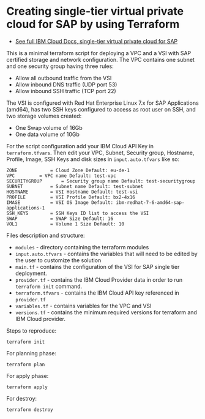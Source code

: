 # Creating single-tier virtual private cloud for SAP by using Terraform

- [See full IBM Cloud Docs, single-tier virtual private cloud for SAP](https://cloud.ibm.com/docs/sap?topic=sap-create-terraform-single-tier-vpc-sap)

This is a minimal terraform script for deploying a VPC and a VSI with SAP certified storage and network configuration.
The VPC contains one subnet and one security group having three rules:
- Allow all outbound traffic from the VSI
- Allow inbound DNS traffic (UDP port 53)
- Allow inbound SSH traffic (TCP port 22)

The VSI is configured with Red Hat Enterprise Linux 7.x for SAP Applications (amd64), has two SSH keys configured to access as root user on SSH, and two storage volumes created:
- One Swap volume of 16Gb
- One data volume of 10Gb

For the script configuration add your IBM Cloud API Key in `terraform.tfvars`.
Then edit your VPC, Subnet, Security group, Hostname, Profile, Image, SSH Keys and disk sizes in `input.auto.tfvars` like so:
```shell
ZONE			= Cloud Zone Default: eu-de-1
VPC			= VPC name Default: test-vpc
SECURITYGROUP		= Security group name Default: test-securitygroup
SUBNET			= Subnet name Default: test-subnet
HOSTNAME		= VSI Hostname Default: test-vsi
PROFILE			= VSI Profile Default: bx2-4x16
IMAGE			= VSI OS Image Default: ibm-redhat-7-6-amd64-sap-applications-1
SSH_KEYS		= SSH Keys ID list to access the VSI
SWAP			= SWAP Size Default: 16
VOL1			= Volume 1 Size Default: 10
```

Files description and structure:
 - `modules` - directory containing the terraform modules
 - `input.auto.tfvars` - contains the variables that will need to be edited by the user to customize the solution
 - `main.tf` - contains the configuration of the VSI for SAP single tier deployment.
 - `provider.tf` - contains the IBM Cloud Provider data in order to run `terraform init` command.
 - `terraform.tfvars` - contains the IBM Cloud API key referenced in `provider.tf`
 - `variables.tf` - contains variables for the VPC and VSI
 - `versions.tf` - contains the minimum required versions for terraform and IBM Cloud provider.


Steps to reproduce:

```shell
terraform init
```

For planning phase:

```shell
terraform plan
```

For apply phase:

```shell
terraform apply
```

For destroy:

```shell
terraform destroy
```
